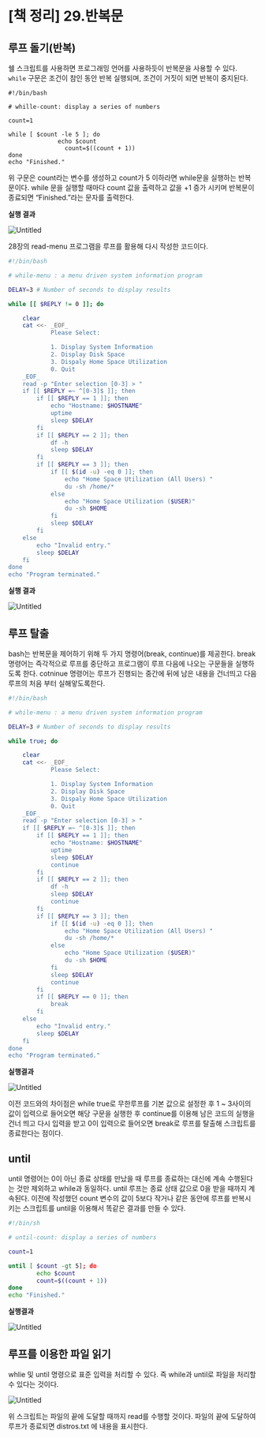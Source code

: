 # [책 정리] 29.반복문

## 루프 돌기(반복)

쉘 스크립트를 사용하면 프로그래밍 언어를 사용하듯이 반복문을 사용할 수 있다.  `while` 구문은 조건이 참인 동안 반복 실행되며, 조건이 거짓이 되면 반복이 중지된다. 

```
#!/bin/bash

# whille-count: display a series of numbers

count=1

while [ $count -le 5 ]; do
			  echo $count
				count=$((count + 1))
done
echo "Finished."
```

위 구문은 count라는 변수를 생성하고 count가 5 이하라면 while문을 실행하는 반복문이다. while 문을 실행할 때마다 count 값을 출력하고 값을 +1 증가 시키며 반복문이 종료되면 “Finished.”라는 문자를 출력한다.

**실행 결과**

![Untitled](https://user-images.githubusercontent.com/53002135/235449529-1e5f51f8-d388-4448-b6da-ac8117161f3b.png)

28장의 read-menu 프로그램을 루프를 활용해 다시 작성한 코드이다.

```bash
#!/bin/bash

# while-menu : a menu driven system information program

DELAY=3 # Number of seconds to display results

while [[ $REPLY != 0 ]]; do

	clear
	cat <<- _EOF_
			Please Select:

			1. Display System Information
			2. Display Disk Space
			3. Dispaly Home Space Utilization
			0. Quit
	_EOF_
	read -p "Enter selection [0-3] > "
	if [[ $REPLY =~ ^[0-3]$ ]]; then 
		if [[ $REPLY == 1 ]]; then 
			echo "Hostname: $HOSTNAME" 
			uptime 
			sleep $DELAY 
		fi 
		if [[ $REPLY == 2 ]]; then 
			df -h 
			sleep $DELAY 
		fi 
		if [[ $REPLY == 3 ]]; then 
			if [[ $(id -u) -eq 0 ]]; then 
				echo "Home Space Utilization (All Users) " 
				du -sh /home/* 
			else
				echo "Home Space Utilization ($USER)" 
				du -sh $HOME
			fi 
			sleep $DELAY 
		fi 
	else
		echo "Invalid entry."
		sleep $DELAY 
	fi
done
echo "Program terminated."
```

**실행 결과**

![Untitled](https://user-images.githubusercontent.com/53002135/235449574-25ea82d2-2fc5-4336-9f1a-4b5939584277.png)

## 루프 탈출

bash는 반복문을 제어하기 위해 두 가지 명령어(break, continue)를 제공한다. break 명령어는 즉각적으로 루프를 중단하고 프로그램이 루프 다음에 나오는 구문들을 실행하도록 한다. cotninue 명령어는 루프가 진행되는 중간에 뒤에 남은 내용을 건너띄고 다음 루프의 처음 부터 실해앟도록한다. 

```bash
#!/bin/bash

# while-menu : a menu driven system information program

DELAY=3 # Number of seconds to display results

while true; do

	clear
	cat <<- _EOF_
			Please Select:

			1. Display System Information
			2. Display Disk Space
			3. Dispaly Home Space Utilization
			0. Quit
	_EOF_
	read -p "Enter selection [0-3] > "
	if [[ $REPLY =~ ^[0-3]$ ]]; then 
		if [[ $REPLY == 1 ]]; then 
			echo "Hostname: $HOSTNAME" 
			uptime 
			sleep $DELAY
			continue
		fi 
		if [[ $REPLY == 2 ]]; then 
			df -h 
			sleep $DELAY 
			continue
		fi 
		if [[ $REPLY == 3 ]]; then 
			if [[ $(id -u) -eq 0 ]]; then 
				echo "Home Space Utilization (All Users) " 
				du -sh /home/* 
			else
				echo "Home Space Utilization ($USER)" 
				du -sh $HOME
			fi 
			sleep $DELAY
			continue
		fi
		if [[ $REPLY == 0 ]]; then
			break
		fi 
	else
		echo "Invalid entry."
		sleep $DELAY 
	fi
done
echo "Program terminated."
```

**실행결과**

![Untitled](https://user-images.githubusercontent.com/53002135/235449601-a252dac5-4149-4291-93e7-4c0dfeec65d4.png)

이전 코드와의 차이점은 while true로 무한루프를 기본 값으로 설정한 후 1 ~ 3사이의 값이 입력으로 들어오면 해당 구문을 실행한 후 continue를 이용해 남은 코드의 실행을 건너 띄고 다시 입력을 받고 0이 입력으로 들어오면 break로 루프를 탈출해 스크립트를 종료한다는 점이다. 

## until

until 명령어는 0이 아닌 종료 상태를 만났을 때 루프를 종료하는 대신에 계속 수행된다는 것만 제외하고 while과 동일하다. until 루프는 종료 상태 값으로 0을 받을 때까지 계속된다. 이전에 작성했던 count 변수의 값이 5보다 작거나 같은 동안에 루프를 반복시키는 스크립트를 until을 이용해서 똑같은 결과를 만들 수 있다. 

```bash
#!/bin/sh

# until-count: display a series of numbers

count=1

until [ $count -gt 5]; do
        echo $count
        count=$((count + 1))
done
echo "Finished."
```

**실행결과**

![Untitled](https://user-images.githubusercontent.com/53002135/235449649-a1b90942-0842-46b6-b03e-33ac51b9eb14.png)

## 루프를 이용한 파일 읽기

whlie 및 until 명령으로 표준 입력을 처리할 수 있다. 즉 while과 until로 파일을 처리할 수 있다는 것이다. 

![Untitled](https://user-images.githubusercontent.com/53002135/235449680-70827aab-8f46-40b7-9e80-e2c6bd140c2b.png)

위 스크립트는 파일의 끝에 도달할 때까지 read를 수행할 것이다. 파일의 끝에 도달하여 루프가 종료되면 distros.txt 에 내용을 표시한다.